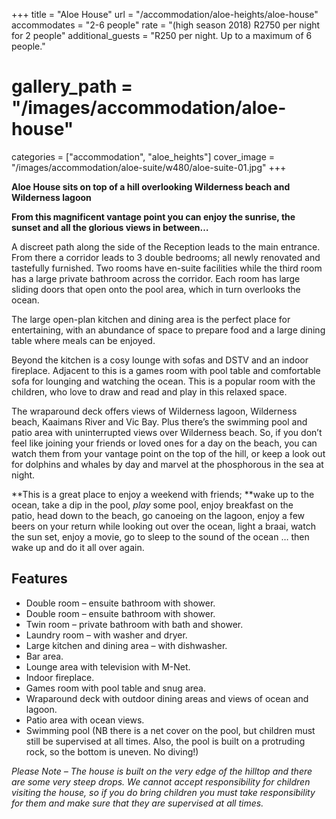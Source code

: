 +++
title = "Aloe House"
url = "/accommodation/aloe-heights/aloe-house"
accommodates = "2-6 people"
rate = "(high season 2018) R2750 per night for 2 people" 
additional_guests = "R250 per night. Up to a maximum of 6 people."
# gallery_path = "/images/accommodation/aloe-house"
categories = ["accommodation", "aloe_heights"]
cover_image = "/images/accommodation/aloe-suite/w480/aloe-suite-01.jpg"
+++

**Aloe House sits on top of a hill overlooking Wilderness beach and Wilderness lagoon**

**From this magnificent vantage point you can enjoy the sunrise, the sunset and all the glorious views in between…**

A discreet path along the side of the Reception leads to the main entrance. From there a corridor leads to 3 double bedrooms; all newly renovated and tastefully furnished. Two rooms have en-suite facilities while the third room has a large private bathroom across the corridor. Each room has large sliding doors that open onto the pool area, which in turn overlooks the ocean.

The large open-plan kitchen and dining area is the perfect place for entertaining, with an abundance of space to prepare food and a large dining table where meals can be enjoyed.

Beyond the kitchen is a cosy lounge with sofas and DSTV and an indoor fireplace. Adjacent to this is a games room with pool table and comfortable sofa for lounging and watching the ocean. This is a popular room with the children, who love to draw and read and play in this relaxed space.

The wraparound deck offers views of Wilderness lagoon, Wilderness beach, Kaaimans River and Vic Bay. Plus there’s the swimming pool and patio area with uninterrupted views over Wilderness beach. So, if you don’t feel like joining your friends or loved ones for a day on the beach, you can watch them from your vantage point on the top of the hill, or keep a look out for dolphins and whales by day and marvel at the phosphorous in the sea at night.

**This is a great place to enjoy a weekend with friends; **wake up to the ocean, take a dip in the pool, _play_ some pool, enjoy breakfast on the patio, head down to the beach, go canoeing on the lagoon, enjoy a few beers on your return while looking out over the ocean, light a braai, watch the sun set, enjoy a movie, go to sleep to the sound of the ocean … then wake up and do it all over again.

## Features

*   Double room – ensuite bathroom with shower.
*   Double room – ensuite bathroom with shower.
*   Twin room – private bathroom with bath and shower.
*   Laundry room – with washer and dryer.
*   Large kitchen and dining area – with dishwasher.
*   Bar area.
*   Lounge area with television with M-Net.
*   Indoor fireplace.
*   Games room with pool table and snug area.
*   Wraparound deck with outdoor dining areas and views of ocean and lagoon.
*   Patio area with ocean views.
*   Swimming pool (NB there is a net cover on the pool, but children must still be supervised at all times. Also, the pool is built on a protruding rock, so the bottom is uneven. No diving!)

_Please Note – The house is built on the very edge of the hilltop and there are some very steep drops. We cannot accept responsibility for children visiting the house, so if you do bring children you must take responsibility for them and make sure that they are supervised at all times._